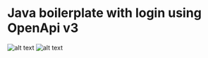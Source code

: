# Java boilerplate with login using OpenApi v3


![alt text](https://drive.google.com/open?id=1ep6TCUdwBzXn33fhQwP2m97uxlDK2HZ1 "Jiratech Logo")
![alt text](https://avatars0.githubusercontent.com/u/39660988?s=400&v=4 "Logo Title Text 1")
